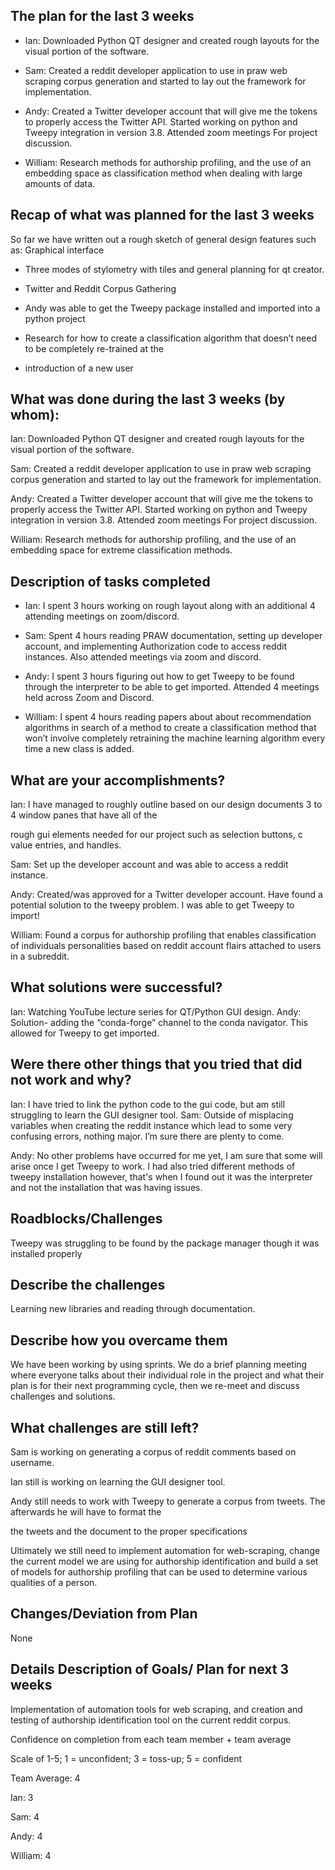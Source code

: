 ## The plan for the last 3 weeks 
* Ian: Downloaded Python QT designer and created rough layouts for the visual portion of the software.

* Sam: Created a reddit developer application to use in praw web scraping corpus generation and started to lay out the framework for implementation.

* Andy: Created a Twitter developer account that will give me the tokens to properly access the Twitter API. Started working on python and Tweepy integration in version 3.8. Attended zoom meetings For project discussion.
* William: Research methods for authorship profiling, and the use of an embedding space as classification method when dealing with large amounts of data. 



## Recap of what was planned for the last 3 weeks

So far we have written out a rough sketch of general design features such as: Graphical interface
 * Three modes of stylometry with tiles and general planning for qt creator.

 * Twitter and Reddit Corpus Gathering

 * Andy was able to get the Tweepy package installed and imported into a python project

 * Research for how to create a classification algorithm that doesn’t need to be completely re-trained at the

 * introduction of a new user

## What was done during the last 3 weeks (by whom):
Ian: Downloaded Python QT designer and created rough layouts for the visual portion of the software.

Sam: Created a reddit developer application to use in praw web scraping corpus generation and started to lay out the framework for implementation. 

Andy: Created a Twitter developer account that will give me the tokens to properly access the Twitter API. Started working on python and Tweepy integration in version 3.8. Attended zoom meetings
For project discussion. 

William: Research methods for authorship profiling, and the use of an embedding space for extreme classification methods.


## Description of tasks completed

* Ian: I spent 3 hours working on rough layout along with an additional 4 attending meetings on zoom/discord.

* Sam: Spent 4 hours reading PRAW documentation, setting up developer account, and implementing
Authorization code to access reddit instances. Also attended meetings via zoom and discord.

* Andy: I spent 3 hours figuring out how to get Tweepy to be found through the interpreter to be able to get imported. Attended 4 meetings held across Zoom and Discord.

* William: I spent 4 hours reading papers about about recommendation algorithms in search of a method to create a classification method that won’t involve completely retraining the machine learning algorithm every time a new class is added.

## What are your accomplishments?

Ian: I have managed to roughly outline based on our design documents 3 to 4 window panes that have all of the

rough gui elements needed for our project such as selection buttons, c value entries, and handles.

Sam: Set up the developer account and was able to access a reddit instance.

Andy: Created/was approved for a Twitter developer account. Have found a potential solution to the tweepy problem. I was able to get Tweepy to import!

William: Found a corpus for authorship profiling that enables classification of individuals personalities based on reddit account flairs attached to users in a subreddit. 



## What solutions were successful?

Ian: Watching YouTube lecture series for QT/Python GUI design.
Andy: Solution- adding the “conda-forge” channel to the conda navigator. This allowed for Tweepy to get imported.


## Were there other things that you tried that did not work and why?
Ian: I have tried to link the python code to the gui code, but am still struggling to learn the GUI designer tool.
Sam: Outside of misplacing variables when creating the reddit instance which lead to some very confusing errors, nothing major. I’m sure there are plenty to come.

Andy: No other problems have occurred for me yet, I am sure that some will arise once I get Tweepy to work.
I had also tried different methods of tweepy installation however, that's when I found out it was the interpreter
and not the installation that was having issues.

## Roadblocks/Challenges

Tweepy was struggling to be found by the package manager though it was installed properly 

## Describe the challenges

Learning new libraries and reading through documentation.

## Describe how you overcame them
We have been working by using sprints. We do a brief planning meeting where everyone talks about their
individual role in the project and what their plan is for their next programming cycle, then we re-meet and 
discuss challenges and solutions.

## What challenges are still left?


Sam is working on generating a corpus of reddit comments based on username.  

Ian still is working on learning the GUI designer tool.

Andy still needs to work with Tweepy to generate a corpus from tweets. The afterwards he will have to format the 

the tweets and the document to the proper specifications

Ultimately we still need to implement automation for web-scraping, change the current model we are using for authorship identification and build a set of models for authorship profiling that can be used to determine various qualities of a person. 


## Changes/Deviation from Plan
None

## Details Description of Goals/ Plan for next 3 weeks
Implementation of automation tools for web scraping, and creation and testing of authorship identification tool on the current reddit corpus. 


Confidence on completion from each team member + team average

Scale of 1-5; 1 = unconfident;  3 = toss-up; 5 = confident

Team Average: 4

Ian: 3

Sam: 4

Andy: 4

William: 4
